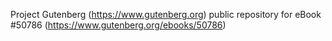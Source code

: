 Project Gutenberg (https://www.gutenberg.org) public repository for
eBook #50786 (https://www.gutenberg.org/ebooks/50786)
